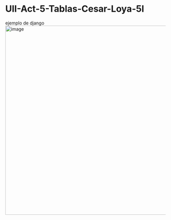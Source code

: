 # UII-Act-5-Tablas-Cesar-Loya-5I
ejemplo de django
<img width="740" height="594" alt="image" src="https://github.com/user-attachments/assets/f278c2d4-d5d8-4d06-8187-5fefc7dae219" />
